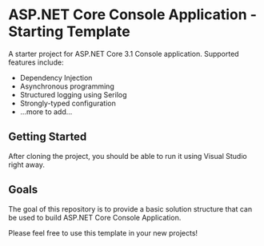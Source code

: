 # ASP.NET Core Console Application - Starting Template
A starter project for ASP.NET Core 3.1 Console application. Supported features include:
* Dependency Injection
* Asynchronous programming
* Structured logging using Serilog
* Strongly-typed configuration
* ...more to add...

Getting Started
---
After cloning the project, you should be able to run it using Visual Studio right away.

Goals
---
The goal of this repository is to provide a basic solution structure that can be used to build ASP.NET Core Console Application.

Please feel free to use this template in your new projects!

